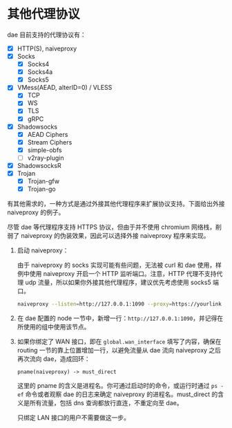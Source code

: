 # 其他代理协议

dae 目前支持的代理协议有：

- [x] HTTP(S), naiveproxy
- [x] Socks
  - [x] Socks4
  - [x] Socks4a
  - [x] Socks5
- [x] VMess(AEAD, alterID=0) / VLESS
  - [x] TCP
  - [x] WS
  - [x] TLS
  - [x] gRPC
- [x] Shadowsocks
  - [x] AEAD Ciphers
  - [x] Stream Ciphers
  - [x] simple-obfs
  - [ ] v2ray-plugin
- [x] ShadowsocksR
- [x] Trojan
  - [x] Trojan-gfw
  - [x] Trojan-go

有其他需求的，一种方式是通过外接其他代理程序来扩展协议支持。下面给出外接 naiveproxy 的例子。

尽管 dae 等代理程序支持 HTTPS 协议，但由于并不使用 chromium 网络栈，削弱了 naiveproxy 的伪装效果，因此可以选择外接 naiveproxy 程序来实现。

1. 启动 naiveproxy：

   由于 naiveproxy 的 socks 实现可能有些问题，无法被 curl 和 dae 使用，样例中使用 naiveproxy 开启一个 HTTP 监听端口。注意，HTTP 代理不支持代理 udp 流量，所以如果你外接其他代理程序，建议优先考虑使用 socks5 端口。

   ```bash
   naiveproxy --listen=http://127.0.0.1:1090 --proxy=https://yourlink
   ```

2. 在 dae 配置的 node 一节中，新增一行：`http://127.0.0.1:1090`，并记得在所使用的组中使用该节点。

3. 如果你绑定了 WAN 接口，即在 `global.wan_interface` 填写了内容，确保在 routing 一节的靠上位置增加一行，以避免流量从 dae 流向 naiveproxy 之后再次流向 dae，造成回环：

   ```shell
   pname(naiveproxy) -> must_direct
   ```

   这里的 pname 的含义是进程名。你可通过启动时的命令，或运行时通过 `ps -ef` 命令或者观察 dae 的日志来确定 naiveproxy 的进程名。must_direct 的含义是所有流量，包括 dns 查询都放行直连，不重定向至 dae。

   只绑定 LAN 接口的用户不需要做这一步。

